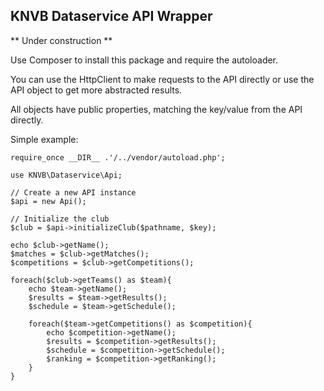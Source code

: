 ## KNVB Dataservice API Wrapper

** Under construction **

Use Composer to install this package and require the autoloader.

You can use the HttpClient to make requests to the API directly or use the API object to get more abstracted results.

All objects have public properties, matching the key/value from the API directly.


Simple example:

    require_once __DIR__ .'/../vendor/autoload.php';

    use KNVB\Dataservice\Api;

    // Create a new API instance
    $api = new Api();
    
    // Initialize the club
    $club = $api->initializeClub($pathname, $key);

    echo $club->getName();
    $matches = $club->getMatches();
    $competitions = $club->getCompetitions();
    
    foreach($club->getTeams() as $team){
        echo $team->getName();
        $results = $team->getResults();
        $schedule = $team->getSchedule();
        
        foreach($team->getCompetitions() as $competition){
            echo $competition->getName();
            $results = $competition->getResults();
            $schedule = $competition->getSchedule();
            $ranking = $competition->getRanking();
        }
    }